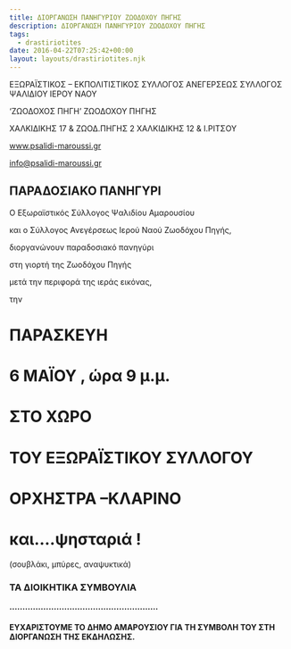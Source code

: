 ```yaml
---
title: ΔΙΟΡΓΑΝΩΣΗ ΠΑΝΗΓΥΡΙΟΥ ΖΩΟΔΟΧΟΥ ΠΗΓΗΣ
description: ΔΙΟΡΓΑΝΩΣΗ ΠΑΝΗΓΥΡΙΟΥ ΖΩΟΔΟΧΟΥ ΠΗΓΗΣ
tags:
  - drastiriotites
date: 2016-04-22T07:25:42+00:00
layout: layouts/drastiriotites.njk
---
```


<!-- excerpt -->
ΕΞΩΡΑΪΣΤΙΚΟΣ – ΕΚΠΟΛΙΤΙΣΤΙΚΟΣ ΣΥΛΛΟΓΟΣ ΑΝΕΓΕΡΣΕΩΣ ΣΥΛΛΟΓΟΣ ΨΑΛΙΔΙΟΥ ΙΕΡΟΥ ΝΑΟΥ

‘ΖΩΟΔΟΧΟΣ ΠΗΓΗ’ ΖΩΟΔΟΧΟΥ ΠΗΓΗΣ

ΧΑΛΚΙΔΙΚΗΣ 17 &amp; ΖΩΟΔ.ΠΗΓΗΣ 2 ΧΑΛΚΙΔΙΚΗΣ 12 &amp; Ι.ΡΙΤΣΟΥ

www.psalidi-maroussi.gr

info@psalidi-maroussi.gr

##  ΠΑΡΑΔΟΣΙΑΚΟ ΠΑΝΗΓΥΡΙ

Ο Εξωραϊστικός Σύλλογος Ψαλιδίου Αμαρουσίου

και ο Σύλλογος Ανεγέρσεως Ιερού Ναού Ζωοδόχου Πηγής,

διοργανώνουν παραδοσιακό πανηγύρι

στη γιορτή της Ζωοδόχου Πηγής

μετά την περιφορά της ιεράς εικόνας,

την

# ΠΑΡΑΣΚΕΥΗ

# 6 ΜΑΪΟΥ , ώρα 9 μ.μ.

# ΣΤΟ ΧΩΡΟ

# ΤΟΥ ΕΞΩΡΑΪΣΤΙΚΟΥ ΣΥΛΛΟΓΟΥ

# ΟΡΧΗΣΤΡΑ –ΚΛΑΡΙΝΟ

# και….ψησταριά !

(σουβλάκι, μπύρες, αναψυκτικά)

###  ΤΑ ΔΙΟΙΚΗΤΙΚΑ ΣΥΜΒΟΥΛΙΑ

**…………………………………………………**

#### ΕΥΧΑΡΙΣΤΟΥΜΕ ΤΟ ΔΗΜΟ ΑΜΑΡΟΥΣΙΟΥ **ΓΙΑ ΤΗ ΣΥΜΒΟΛΗ ΤΟΥ ΣΤΗ ΔΙΟΡΓΑΝΩΣΗ ΤΗΣ ΕΚΔΗΛΩΣΗΣ.**
